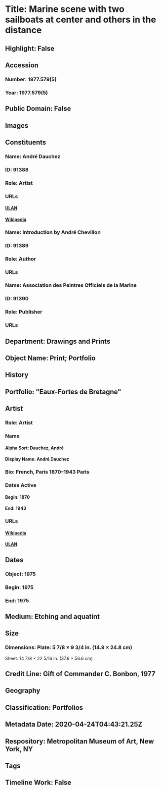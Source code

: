 # Title: Marine scene with two sailboats at center and others in the distance
## Highlight: False
## Accession
### Number: 1977.579(5)
### Year: 1977.579(5)
## Public Domain: False
## Images
## Constituents
### Name: André Dauchez
### ID: 91388
### Role: Artist
### URLs
#### [ULAN](http://vocab.getty.edu/page/ulan/500016706)
#### [Wikipedia](https://www.wikidata.org/wiki/Q2847587)
### Name: Introduction by André Chevillon
### ID: 91389
### Role: Author
### URLs
### Name: Association des Peintres Officiels de la Marine
### ID: 91390
### Role: Publisher
### URLs
## Department: Drawings and Prints
## Object Name: Print; Portfolio
## History
## Portfolio: "Eaux-Fortes de Bretagne"
## Artist
### Role: Artist
### Name
#### Alpha Sort: Dauchez, André
#### Display Name: André Dauchez
### Bio: French, Paris 1870–1943 Paris
### Dates Active
#### Begin: 1870
#### End: 1943
### URLs
#### [Wikipedia](https://www.wikidata.org/wiki/Q2847587)
#### [ULAN](http://vocab.getty.edu/page/ulan/500016706)
## Dates
### Object: 1975
### Begin: 1975
### End: 1975
## Medium: Etching and aquatint
## Size
### Dimensions: Plate: 5 7/8 × 9 3/4 in. (14.9 × 24.8 cm)
Sheet: 14 7/8 × 22 5/16 in. (37.8 × 56.6 cm)
## Credit Line: Gift of Commander C. Bonbon, 1977
## Geography
## Classification: Portfolios
## Metadata Date: 2020-04-24T04:43:21.25Z
## Respository: Metropolitan Museum of Art, New York, NY
## Tags
## Timeline Work: False